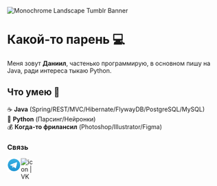 ![Monochrome Landscape Tumblr Banner](https://user-images.githubusercontent.com/46974529/166310227-1e051166-589e-4854-bedd-b9b016297c28.png)
# Какой-то парень 💻
Меня зовут **Даниил**, частенько программирую, в основном пишу на Java, ради интереса тыкаю Python.

## Что умею 💪<br/>
☕ **Java** (Spring/REST/MVC/Hibernate/FlywayDB/PostgreSQL/MySQL)<br/>
🐍 **Python** (Парсинг/Нейронки)<br/>
💰 **Когда-то фрилансил** (Photoshop/Illustrator/Figma)<br/>

### Связь
<a href="https://t.me/her0ku"><img align="left" src="https://github.com/her0ku/bio/blob/main/upload/800px-Telegram_Messenger.png" alt="icon | Telegram" width="32px"/>
<a href="https://vk.com/her0ku"><img align="left" src="https://github.com/her0ku/her0ku/blob/main/upload/VK.com-logo.svg.png" alt="icon | VK" width="28px"/>
